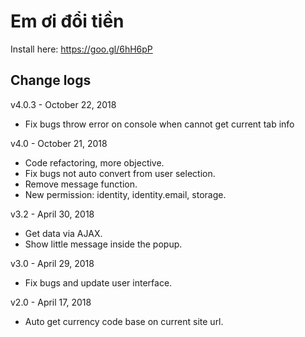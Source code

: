 # Em ơi đổi tiền
Install here: https://goo.gl/6hH6pP

## Change logs
v4.0.3 - October 22, 2018
* Fix bugs throw error on console when cannot get current tab info

v4.0 - October 21, 2018
* Code refactoring, more objective.
* Fix bugs not auto convert from user selection.
* Remove message function.
* New permission: identity, identity.email, storage.
     
v3.2 - April 30, 2018
* Get data via AJAX.
* Show little message inside the popup.

v3.0 - April 29, 2018
* Fix bugs and update user interface.

v2.0 - April 17, 2018
* Auto get currency code base on current site url.
